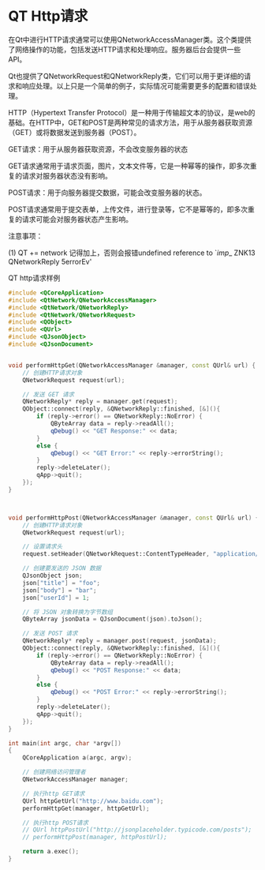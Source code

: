 # QT Http请求

在Qt中进行HTTP请求通常可以使用QNetworkAccessManager类。这个类提供了网络操作的功能，包括发送HTTP请求和处理响应。服务器后台会提供一些API。

Qt也提供了QNetworkRequest和QNetworkReply类，它们可以用于更详细的请求和响应处理。以上只是一个简单的例子，实际情况可能需要更多的配置和错误处理。

HTTP（Hypertext Transfer Protocol）是一种用于传输超文本的协议，是web的基础。在HTTP中，GET和POST是两种常见的请求方法，用于从服务器获取资源（GET）或将数据发送到服务器（POST）。

GET请求：用于从服务器获取资源，不会改变服务器的状态

GET请求通常用于请求页面，图片，文本文件等，它是一种幂等的操作，即多次重复的请求对服务器状态没有影响。

POST请求：用于向服务器提交数据，可能会改变服务器的状态。

POST请求通常用于提交表单，上传文件，进行登录等，它不是幂等的，即多次重复的请求可能会对服务器状态产生影响。





注意事项：

(1) QT += network 记得加上，否则会报错undefined reference to \`_imp_\_ ZNK13 QNetworkReply 5errorEv'



QT http请求样例

```cpp
#include <QCoreApplication>
#include <QtNetwork/QNetworkAccessManager>
#include <QtNetwork/QNetworkReply>
#include <QtNetwork/QNetworkRequest>
#include <QObject>
#include <QUrl>
#include <QJsonObject>
#include <QJsonDocument>


void performHttpGet(QNetworkAccessManager &manager, const QUrl& url) {
    // 创建HTTP请求对象
    QNetworkRequest request(url);

    // 发送 GET 请求
    QNetworkReply* reply = manager.get(request);
    QObject::connect(reply, &QNetworkReply::finished, [&](){
        if (reply->error() == QNetworkReply::NoError) {
            QByteArray data = reply->readAll();
            qDebug() << "GET Response:" << data;
        }
        else {
            qDebug() << "GET Error:" << reply->errorString();
        }
        reply->deleteLater();
        qApp->quit();
    });
}



void performHttpPost(QNetworkAccessManager &manager, const QUrl& url) {
    // 创建HTTP请求对象
    QNetworkRequest request(url);

    // 设置请求头
    request.setHeader(QNetworkRequest::ContentTypeHeader, "application/json");

    // 创建要发送的 JSON 数据
    QJsonObject json;
    json["title"] = "foo";
    json["body"] = "bar";
    json["userId"] = 1;

    // 将 JSON 对象转换为字节数组
    QByteArray jsonData = QJsonDocument(json).toJson();

    // 发送 POST 请求
    QNetworkReply* reply = manager.post(request, jsonData);
    QObject::connect(reply, &QNetworkReply::finished, [&](){
        if (reply->error() == QNetworkReply::NoError) {
            QByteArray data = reply->readAll();
            qDebug() << "POST Response:" << data;
        }
        else {
            qDebug() << "POST Error:" << reply->errorString();
        }
        reply->deleteLater();
        qApp->quit();
    });
}

int main(int argc, char *argv[])
{
    QCoreApplication a(argc, argv);

    // 创建网络访问管理者
    QNetworkAccessManager manager;

    // 执行http GET请求
    QUrl httpGetUrl("http://www.baidu.com");
    performHttpGet(manager, httpGetUrl);

    // 执行http POST请求
    // QUrl httpPostUrl("http://jsonplaceholder.typicode.com/posts");
    // performHttpPost(manager, httpPostUrl);

    return a.exec();
}

```
